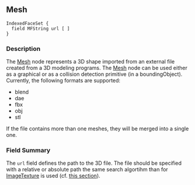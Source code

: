 ## Mesh

```
IndexedFaceSet {
  field MFString url [ ]
}
```

### Description

The [Mesh](#mesh) node represents a 3D shape imported from an external file created from a 3D modeling programs.
The [Mesh](#mesh) node can be used either as a graphical or as a collision detection primitive (in a boundingObject).
Currently, the following formats are supported:
  - blend
  - dae
  - fbx
  - obj
  - stl

If the file contains more than one meshes, they will be merged into a single one.

### Field Summary

The `url` field defines the path to the 3D file.
The file should be specified with a relative or absolute path the same search algortihm than for [ImageTexture](imagetexture.md) is used (cf. [this section](imagetexture.md#search-rule-of-the-texture-path)).
